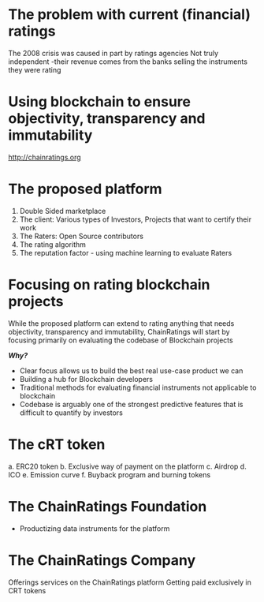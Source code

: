 # The problem with current (financial) ratings 

The 2008 crisis was caused in part by ratings agencies 
Not truly independent -their revenue comes from the banks selling the instruments they were rating 

# Using blockchain to ensure objectivity, transparency and immutability
http://chainratings.org

# The proposed platform 
1. Double Sided marketplace
2. The client: Various types of Investors, Projects that want to certify their work  
3. The Raters: Open Source contributors
4. The rating algorithm
5. The reputation factor - using machine learning to evaluate Raters

# Focusing on rating blockchain projects 
While the proposed platform can extend to rating anything that needs objectivity, transparency and immutability, ChainRatings will start by focusing primarily on evaluating the codebase of Blockchain projects 

_**Why?**_
- Clear focus allows us to build the best real use-case product we can 
- Building a hub for Blockchain developers 
- Traditional methods for evaluating financial instruments not applicable to blockchain
- Codebase is arguably one of the strongest predictive features that is difficult to quantify by investors

# The cRT token
a. ERC20 token 
b. Exclusive way of payment on the platform
c. Airdrop
d. ICO
e. Emission curve
f. Buyback program and burning tokens 

# The ChainRatings Foundation
 - Productizing data instruments for the platform 

# The ChainRatings Company 
Offerings services on the ChainRatings platform
Getting paid exclusively in CRT tokens
